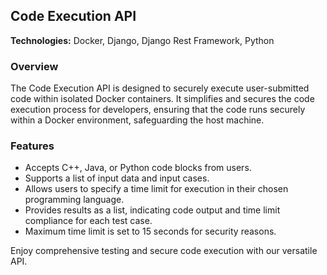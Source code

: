 ## Code Execution API

**Technologies:** Docker, Django, Django Rest Framework, Python

### Overview
The Code Execution API is designed to securely execute user-submitted code within isolated Docker containers. It simplifies and secures the code execution process for developers, ensuring that the code runs securely within a Docker environment, safeguarding the host machine.

### Features
- Accepts C++, Java, or Python code blocks from users.
- Supports a list of input data and input cases.
- Allows users to specify a time limit for execution in their chosen programming language.
- Provides results as a list, indicating code output and time limit compliance for each test case.
- Maximum time limit is set to 15 seconds for security reasons.

Enjoy comprehensive testing and secure code execution with our versatile API.
